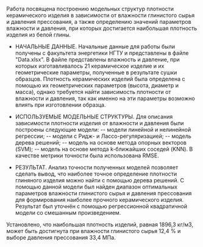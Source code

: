 Работа посвящена построению модельных структур плотности керамического изделия в зависимости от влажности глинистого сырья и давления прессования, а также определению значений параметров влажности и давления, при которых достигается наибольшая плотность изделия из белой глины.


- НАЧАЛЬНЫЕ ДАННЫЕ. 
Начальные данные для работы были получены с факультета энергетики НГТУ и представлены в файле "Data.xlsx". В файле представлены влажность и давление, при которых изготавливалось 21 керамическое изделие и их геометрические параметры, полученные в результате сушки образцов. Плотность керамических изделий была определена с помощью их геометрических параметров (высота, диаметр и масса), однако требуется найти зависимость плотности от влажности и давления, так как именно на эти параметры возможно влиять при изготовлении образца.


- ИСПОЛЬЗУЕМЫЕ МОДЕЛЬНЫЕ СТРУКТУРЫ. 
Для описания зависимости плотности изделия от влажности и давления были построены следующие модели:
	-- модели линейной и нелинейной регрессии;
	-- модели с Ридж- и Лассо-регуляризацией;
	-- модель дерева решений;
	-- модель на основе метода опорных векторов (SVM);
	-- модель на основе метода k-ближайших соседей (KNN).
В качестве метрики точности была использована RMSE.


- РЕЗУЛЬТАТ. 
Анализ точности полученных моделей позволяет сделать вывод, что наиболее точное определение плотности глиняного изделия можно найти с помощью дерева решений. С помощью данной модели был найден диапазон оптимальных параметров влажности глинистого сырья и давления прессования для формирования наиболее прочного керамического изделия. Результат был уточнён с помощью регрессионной квадратичной модели со смешанным произведением.

Установлено, что наибольшая плотность изделий, равная 1896,3 кг/м3,  может быть достигнута при влажности глинистого сырья 12,4 % и выборе давления прессования 33,4 МПа.